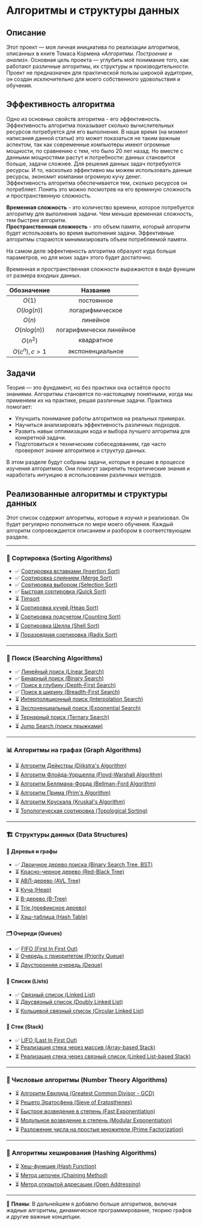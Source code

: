 # Алгоритмы и структуры данных

## Описание
Этот проект — моя личная инициатива по реализации алгоритмов, описанных в книге Томаса Кормена *«Алгоритмы. Построение и анализ»*. Основная цель проекта — углубить моё понимание того, как работают различные алгоритмы, их структуры и производительности. Проект не предназначен для практической пользы широкой аудитории, он создан исключительно для моего собственного удовольствия и обучения.

## Эффективность алгоритма
Одно из основных свойств алгоритма - его эффективность. Эффективность алгоритма показывает сколько вычислительных ресурсов потребуется для его выполнения. В наше время (на момент написания данной статьи) это может показаться не таким важным аспектом, так как современные компьютеры имеют огромные мощности, по сравнению с тем, что было 20 лет назад. Но вместе с данными мощностями растут и потребности: данных становится больше, задачи сложнее. Для решения данных задач потребуются ресурсы. И то, насколько эффективно мы можем использовать данные ресурсы, экономит компании огромную кучу денег.<br>
Эффективность алгоритма обеспечивается тем, сколько ресурсов он потребляет. Понять это можно посмотрев на его времнную сложность и пространственную сложность.

**Временная сложность** - это количество времени, которое потребуется алгоритму для выполнения задачи. Чем меньше временная сложность, тем быстрее алгоритм.<br>
**Пространственная сложность** - это объем памяти, который алгоритм будет использовать во время выполнения задачи. Эффективные алгоритмы стараются минимизировать объем потребляемой памяти. 

На самом деле эффективность алгоритма образуют куда больше параметров, но для моих задач этого будет достаточно.

Временная и пространственная сложности выражаются в виде функции от размера входных данных.

|  Обозначение  |        Название         |
| :-----------: | :---------------------: |
|    $O(1)$     |       постоянное        |
|  $O(log(n))$  |     логарифмическое     |
|    $O(n)$     |        линейное         |
| $O(nlog(n))$  | логарифмически линейное |
|   $O(n^2)$    |       квадратное        |
| $O(c^n), c>1$ |    экспоненциальное     |


## Задачи

Теория — это фундамент, но без практики она остаётся просто знаниями. Алгоритмы становятся по-настоящему понятными, когда мы применяем их на практике, решая различные задачи. Практика помогает:

- Улучшить понимание работы алгоритмов на реальных примерах.
- Научиться анализировать эффективность различных подходов.
- Развить навык оптимизации кода и выбора лучшего алгоритма для конкретной задачи.
- Подготовиться к техническим собеседованиям, где часто проверяют знание алгоритмов и структур данных.

В этом разделе будут собраны задачи, которые я решаю в процессе изучения алгоритмов. Они помогут закрепить теоретические знания и наработать интуицию в использовании различных методов.


## Реализованные алгоритмы и структуры данных

Этот список содержит алгоритмы, которые я изучил и реализовал. Он будет регулярно пополняться по мере моего обучения. Каждый алгоритм сопровождается описанием и разбором в соответствующем разделе.  

---

### 📌 Сортировка (Sorting Algorithms)  
- ✅ [Сортировка вставками (Insertion Sort)](/Algorithms/SortingAlgorithms/insertionSort/README.md)  
- ✅ [Сортировка слиянием (Merge Sort)](/Algorithms/SortingAlgorithms/mergeSort/README.md)  
- ✅ [Сортировка выбором (Selection Sort)](/Algorithms/SortingAlgorithms/selectionSort/README.md)  
- ✅ [Быстрая сортировка (Quick Sort)](/Algorithms/SortingAlgorithms/quickSort/README.md)  
- ⏳ [Timsort](#)
- ⏳ [Сортировка кучей (Heap Sort)](#)  
- ⏳ [Сортировка подсчетом (Counting Sort)](#)  
- ⏳ [Сортировка Шелла (Shell Sort)](#)  
- ⏳ [Поразрядная сортировка (Radix Sort)](#)  

---

### 🔎 Поиск (Searching Algorithms)  
- ✅ [Линейный поиск (Linear Search)](/Algorithms/SearchingAlgorithms/LinearSearch/README.md)  
- ✅ [Бинарный поиск (Binary Search)](/Algorithms/SearchingAlgorithms/BinarySearch/README.md)  
- ✅ [Поиск в глубину (Depth-First Search)](/Algorithms/SearchingAlgorithms/DepthFirstSearch/README.md)  
- ✅ [Поиск в ширину (Breadth-First Search)](/Algorithms/SearchingAlgorithms/BreadthFirstSearch/README.md)  
- ⏳ [Интерполяционный поиск (Interpolation Search)](#)  
- ⏳ [Экспоненциальный поиск (Exponential Search)](#)  
- ⏳ [Тернарный поиск (Ternary Search)](#)  
- ⏳ [Jump Search (поиск прыжками)](#)  

---

### 📊 Алгоритмы на графах (Graph Algorithms)  
- ⏳ [Алгоритм Дейкстры (Dijkstra's Algorithm)](#)  
- ⏳ [Алгоритм Флойда-Уоршелла (Floyd-Warshall Algorithm)](#)  
- ⏳ [Алгоритм Беллмана-Форда (Bellman-Ford Algorithm)](#)  
- ⏳ [Алгоритм Прима (Prim's Algorithm)](#)  
- ⏳ [Алгоритм Крускала (Kruskal's Algorithm)](#)  
- ⏳ [Топологическая сортировка (Topological Sorting)](#)  

---

### 🏗 Структуры данных (Data Structures) 

#### 🌲 Деревья и графы
- ✅ [Двоичное дерево поиска (Binary Search Tree, BST)](/DataStructures/TreeStructure/BST/README.md)  
- ⏳ [Красно-черное дерево (Red-Black Tree)](#)  
- ⏳ [АВЛ-дерево (AVL Tree)](#)  
- ⏳ [Куча (Heap)](#)  
- ⏳ [B-дерево (B-Tree)](#)  
- ⏳ [Trie (префиксное дерево)](#)  
- ⏳ [Хэш-таблица (Hash Table)](#)  

#### 🗂 Очереди (Queues)
- ✅ [FIFO (First In First Out)](/DataStructures/Queue/FIFO/README.md)  
- ⏳ [Очередь с приоритетом (Priority Queue)](#)  
- ⏳ [Двусторонняя очередь (Deque)](#)  

#### 📜 Списки (Lists)
- ✅ [Связный список (Linked List)](/DataStructures/Lists/LinkedList/README.md)  
- ⏳ [Двусвязный список (Doubly Linked List)](#)  
- ⏳ [Кольцевой связный список (Circular Linked List)](#)  

#### 🔢 Стек (Stack)
- ✅ [LIFO (Last In First Out)](/DataStructures/Stack/LIFO/README.md)  
- ⏳ [Реализация стека через массив (Array-based Stack)](#)  
- ⏳ [Реализация стека через связный список (Linked List-based Stack)](#)  

---

### 🔢 Числовые алгоритмы (Number Theory Algorithms)
- ⏳ [Алгоритм Евклида (Greatest Common Divisor - GCD)](#)  
- ⏳ [Решето Эратосфена (Sieve of Eratosthenes)](#)  
- ⏳ [Быстрое возведение в степень (Fast Exponentiation)](#)  
- ⏳ [Модульное возведение в степень (Modular Exponentiation)](#)  
- ⏳ [Разложение числа на простые множители (Prime Factorization)](#)  

---

### 🔐 Алгоритмы хеширования (Hashing Algorithms)
- ⏳ [Хеш-функция (Hash Function)](#)  
- ⏳ [Метод цепочек (Chaining Method)](#)  
- ⏳ [Метод открытой адресации (Open Addressing)](#)  

---

📢 **Планы**: В дальнейшем я добавлю больше алгоритмов, включая жадные алгоритмы, динамическое программирование, теорию графов и другие важные концепции.